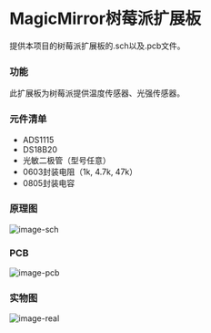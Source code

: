 # MagicMirror树莓派扩展板

提供本项目的树莓派扩展板的.sch以及.pcb文件。

### 功能

此扩展板为树莓派提供温度传感器、光强传感器。

### 元件清单

* ADS1115
* DS18B20
* 光敏二极管（型号任意）
* 0603封装电阻（1k, 4.7k, 47k）
* 0805封装电容

### 原理图

![image-sch](https://github.com/mensan12138/magic_mirror/blob/main/board/image/image-sch.png)

### PCB

![image-pcb](https://github.com/mensan12138/magic_mirror/blob/main/board/image/image-pcb.png)

### 实物图

![image-real](https://github.com/mensan12138/magic_mirror/blob/main/board/image/image-real.png)
